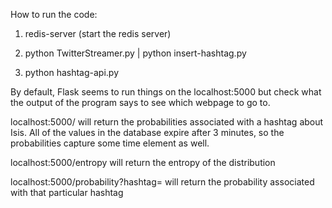 How to run the code:

1) redis-server (start the redis server)

2) python TwitterStreamer.py | python insert-hashtag.py

3) python hashtag-api.py

By default, Flask seems to run things on the localhost:5000 but check what the output of the program says to see which webpage to go to. 

localhost:5000/ will return the probabilities associated with a hashtag about Isis. All of the values in the database expire after 3 minutes, so the probabilities capture some time element as well. 

localhost:5000/entropy will return the entropy of the distribution

localhost:5000/probability?hashtag=<hashtag> will return the probability associated with that particular hashtag